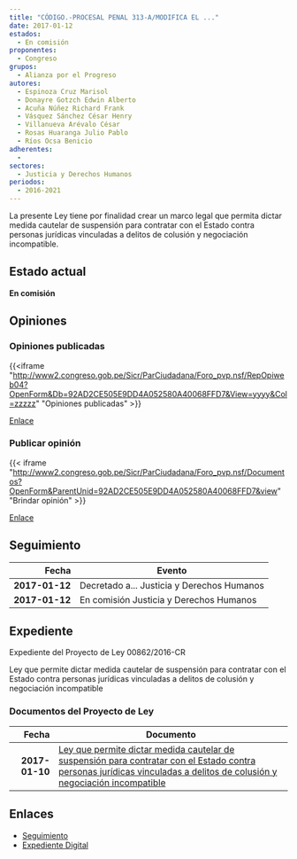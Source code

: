```yaml
---
title: "CÓDIGO.-PROCESAL PENAL 313-A/MODIFICA EL ..."
date: 2017-01-12
estados: 
  - En comisión
proponentes: 
  - Congreso
grupos: 
  - Alianza por el Progreso
autores: 
  - Espinoza Cruz Marisol
  - Donayre Gotzch Edwin Alberto
  - Acuña Núñez Richard Frank
  - Vásquez Sánchez César Henry
  - Villanueva Arévalo César
  - Rosas Huaranga Julio Pablo
  - Ríos Ocsa Benicio
adherentes: 
  - 
sectores: 
  - Justicia y Derechos Humanos
periodos: 
  - 2016-2021
---
```


La presente Ley tiene por finalidad crear un marco legal que permita dictar medida cautelar de suspensión para contratar con el Estado contra personas jurídicas vinculadas a delitos de colusión y negociación incompatible.


## Estado actual

**En comisión**

## Opiniones

### Opiniones publicadas

{{<iframe "http://www2.congreso.gob.pe/Sicr/ParCiudadana/Foro_pvp.nsf/RepOpiweb04?OpenForm&Db=92AD2CE505E9DD4A052580A40068FFD7&View=yyyy&Col=zzzzz" "Opiniones publicadas" >}}

[Enlace](http://www2.congreso.gob.pe/Sicr/ParCiudadana/Foro_pvp.nsf/RepOpiweb04?OpenForm&Db=92AD2CE505E9DD4A052580A40068FFD7&View=yyyy&Col=zzzzz)
### Publicar opinión

{{< iframe "http://www2.congreso.gob.pe/Sicr/ParCiudadana/Foro_pvp.nsf/Documentos?OpenForm&ParentUnid=92AD2CE505E9DD4A052580A40068FFD7&view" "Brindar opinión" >}}

[Enlace](http://www2.congreso.gob.pe/Sicr/ParCiudadana/Foro_pvp.nsf/Documentos?OpenForm&ParentUnid=92AD2CE505E9DD4A052580A40068FFD7&view)

## Seguimiento

| Fecha | Evento |
|------:|--------|
| **2017-01-12** | Decretado a... Justicia y Derechos Humanos|
| **2017-01-12** | En comisión Justicia y Derechos Humanos|


## Expediente

Expediente del Proyecto de Ley 00862/2016-CR

Ley que permite dictar medida cautelar de suspensión para contratar con el Estado contra personas jurídicas vinculadas a delitos de colusión y negociación incompatible


### Documentos del Proyecto de Ley

| Fecha | Documento |
|------:|--------|
| **2017-01-10** | [Ley que permite dictar medida cautelar de suspensión para contratar con el Estado contra personas jurídicas vinculadas a delitos de colusión y negociación incompatible](http://www.leyes.congreso.gob.pe/Documentos/2016_2021/Proyectos_de_Ley_y_de_Resoluciones_Legislativas/PL0086220170110..pdf) |

## Enlaces 

- [Seguimiento](http://www2.congreso.gob.pe/Sicr/TraDocEstProc/CLProLey2016.nsf/f7fff46988ca05b1052578e100829cc7/b618251a33fbe711052580a400626545?OpenDocument)
- [Expediente Digital](http://www2.congreso.gob.pehttp://www2.congreso.gob.pe/Sicr/TraDocEstProc/CLProLey2016.nsf/f7fff46988ca05b1052578e100829cc7/b618251a33fbe711052580a400626545?OpenDocument&Click=05257FB7005EB655.eb71d0cf91d8294e05256cdf006b5706/$Body/0.1C6C)
